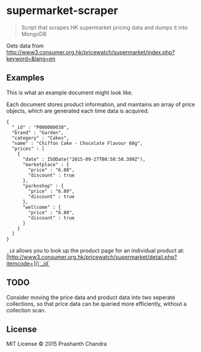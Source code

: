 supermarket-scraper
====

> Script that scrapes HK supermarket pricing data and dumps it into MongoDB

Gets data from http://www3.consumer.org.hk/pricewatch/supermarket/index.php?keyword=&lang=en

Examples
----

This is what an example document might look like.

Each document stores product information, and maintains an array of price objects, which are generated each time data is acquired.

```
{
  "_id" : "P000000038",
  "brand" : "Garden",
  "category" : "Cakes",
  "name" : "Chiffon Cake - Chocolate Flavour 60g",
  "prices" : [
    {
      "date" : ISODate("2015-09-27T08:50:58.309Z"),
      "marketplace" : {
        "price" : "6.80",
        "discount" : true
      },
      "parknshop" : {
        "price" : "6.80",
        "discount" : true
      },
      "wellcome" : {
        "price" : "6.80",
        "discount" : true
      }
    }
  ]
}
```

`_id` allows you to look up the product page for an individual product at:
[http://www3.consumer.org.hk/pricewatch/supermarket/detail.php?itemcode=]()`_id`

TODO
----

Consider moving the price data and product data into two seperate collections, so that price data can be queried more efficiently, without a collection scan.

License
----

MIT License © 2015 Prashanth Chandra
